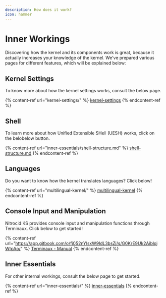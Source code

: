 ```yaml
---
description: How does it work?
icon: hammer
---
```


# Inner Workings

Discovering how the kernel and its components work is great, because it actually increases your knowledge of the kernel. We've prepared various pages for different features, which will be explained below:

## Kernel Settings

To know more about how the kernel settings works, consult the below page.

{% content-ref url="kernel-settings/" %}
[kernel-settings](kernel-settings/)
{% endcontent-ref %}

## Shell

To learn more about how Unified Extensible SHell (UESH) works, click on the belobelow button.

{% content-ref url="inner-essentials/shell-structure.md" %}
[shell-structure.md](inner-essentials/shell-structure.md)
{% endcontent-ref %}

## Languages

Do you want to know how the kernel translates languages? Click below!

{% content-ref url="multilingual-kernel/" %}
[multilingual-kernel](multilingual-kernel/)
{% endcontent-ref %}

## Console Input and Manipulation

Nitrocid KS provides console input and manipulation functions through Terminaux. Click below to get started!

{% content-ref url="https://app.gitbook.com/o/fj052nYlsxW9IdL3bsZj/s/G0KrE9Uk2AiblqjWtpAo/" %}
[Terminaux - Manual](https://app.gitbook.com/o/fj052nYlsxW9IdL3bsZj/s/G0KrE9Uk2AiblqjWtpAo/)
{% endcontent-ref %}

## Inner Essentials

For other internal workings, consult the below page to get started.

{% content-ref url="inner-essentials/" %}
[inner-essentials](inner-essentials/)
{% endcontent-ref %}
